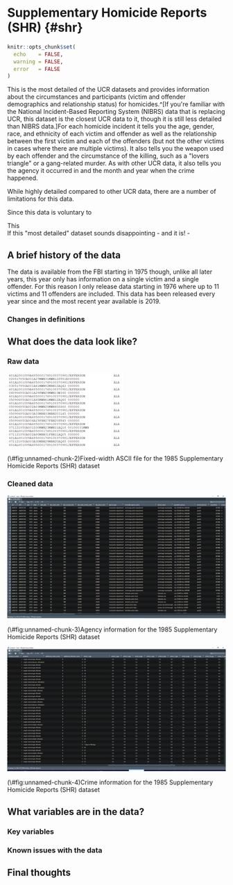 # Supplementary Homicide Reports (SHR) {#shr}


```r
knitr::opts_chunk$set(
  echo    = FALSE,
  warning = FALSE,
  error   = FALSE
)
```

This is the most detailed of the UCR datasets and provides information about the circumstances and participants (victim and offender demographics and relationship status) for homicides.^[If you're familiar with the National Incident-Based Reporting System (NIBRS) data that is replacing UCR, this dataset is the closest UCR data to it, though it is still less detailed than NIBRS data.]For each homicide incident it tells you the age, gender, race, and ethnicity of each victim and offender as well as the relationship between the first victim and each of the offenders (but not the other victims in cases where there are multiple victims). It also tells you the weapon used by each offender and the circumstance of the killing, such as a "lovers triangle" or a gang-related murder. As with other UCR data, it also tells you the agency it occurred in and the month and year when the crime happened. 

While highly detailed compared to other UCR data, there are a number of limitations for this data. 

Since this data is voluntary to 

This    
If this "most detailed" dataset sounds disappointing - and it is! - 

## A brief history of the data

The data is available from the FBI starting in 1975 though, unlike all later years, this year only has information on a single victim and a single offender. For this reason I only release data starting in 1976 where up to 11 victims and 11 offenders are included. This data has been released every year since and the most recent year available is 2019. 

### Changes in definitions

## What does the data look like?

### Raw data

<div class="figure">
<img src="images/shr_raw_ascii_1985.PNG" alt="Fixed-width ASCII file for the 1985 Supplementary Homicide Reports (SHR) dataset" width="266" />
<p class="caption">(\#fig:unnamed-chunk-2)Fixed-width ASCII file for the 1985 Supplementary Homicide Reports (SHR) dataset</p>
</div>

### Cleaned data

<div class="figure">
<img src="images/shr_agency_info.PNG" alt="Agency information for the 1985 Supplementary Homicide Reports (SHR) dataset" width="958" />
<p class="caption">(\#fig:unnamed-chunk-3)Agency information for the 1985 Supplementary Homicide Reports (SHR) dataset</p>
</div>

<div class="figure">
<img src="images/shr_crime_info.PNG" alt="Crime information for the 1985 Supplementary Homicide Reports (SHR) dataset" width="958" />
<p class="caption">(\#fig:unnamed-chunk-4)Crime information for the 1985 Supplementary Homicide Reports (SHR) dataset</p>
</div>

## What variables are in the data?

### Key variables

### Known issues with the data

## Final thoughts
